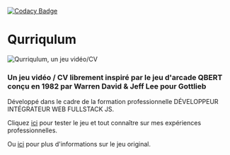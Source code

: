 [![Codacy Badge](https://api.codacy.com/project/badge/Grade/35709ff53b0d49b18870f6e9b7e03249)](https://www.codacy.com/app/giuseppedeponte/qurriqulum?utm_source=github.com&amp;utm_medium=referral&amp;utm_content=giuseppedeponte/qurriqulum&amp;utm_campaign=Badge_Grade)

# Qurriqulum
![Qurriqulum, un jeu vidéo/CV](https://giuseppedeponte.github.io/qurriqulum/img/demo.gif)
### Un jeu vidéo / CV librement inspiré par le jeu d'arcade QBERT conçu en 1982 par Warren David & Jeff Lee pour Gottlieb

Développé dans le cadre de la formation professionnelle DÉVELOPPEUR INTÉGRATEUR WEB FULLSTACK JS.

Cliquez [ici](https://giuseppedeponte.xyz) pour tester le jeu et tout connaître sur mes expériences professionnelles.

Ou [ici](https://en.wikipedia.org/wiki/Q*bert) pour plus d'informations sur le jeu original.
